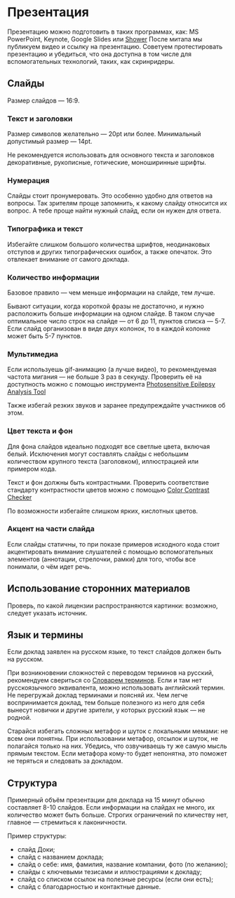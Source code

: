 # Презентация

Презентацию можно подготовить в таких программах, как: MS PowerPoint, Keynote, Google Slides или [Shower](https://github.com/shower/shower)
После митапа мы публикуем видео и ссылку на презентацию. Советуем протестировать презентацию и убедиться, что она доступна в том числе для вспомогательных технологий, таких, как скринридеры.

## Слайды

Размер слайдов — 16:9.

### Текст и заголовки

Размер символов желательно — 20pt или более. Минимальный допустимый размер — 14pt.

Не рекомендуется использовать для основного текста и заголовков декоративные, рукописные, готические, моноширинные шрифты.

### Нумерация

Слайды стоит пронумеровать. Это особенно удобно для ответов на вопросы. Так зрителям проще запомнить, к какому слайду относится их вопрос. А тебе проще найти нужный слайд, если он нужен для ответа.

### Типографика и текст

Избегайте слишком большого количества шрифтов, неодинаковых отступов и других типографических ошибок, а также опечаток. Это отвлекает внимание от самого доклада.

### Количество информации

Базовое правило — чем меньше информации на слайде, тем лучше.

Бывают ситуации, когда короткой фразы не достаточно, и нужно расположить больше информации на одном слайде. В таком случае оптимальное число строк на слайде — от 6 до 11, пунктов списка — 5-7. Если слайд организован в виде двух колонок, то в каждой колонке может быть 5-7 пунктов.

### Мультимедиа

Если используешь gif-анимацию (а лучше видео), то рекомендуемая частота мигания — не больше 3 раз в секунду. Проверить её на доступность можно с помощью инструмента [Photosensitive Epilepsy Analysis Tool](https://trace.umd.edu/peat)

Также избегай резких звуков и заранее предупреждайте участников об этом.

### Цвет текста и фон

Для фона слайдов идеально подходят все светлые цвета, включая белый. Исключения могут составлять слайды с небольшим количеством крупного текста (заголовком), иллюстрацией или примером кода.

Текст и фон должны быть контрастными. Проверить соответствие стандарту контрастности цветов можно с помощью [Color Contrast Checker](https://webaim.org/resources/contrastchecker/)

По возможности избегайте слишком ярких, кислотных цветов.

### Акцент на части слайда

Если слайды статичны, то при показе примеров исходного кода стоит акцентировать внимание слушателей с помощью вспомогательных элементов (аннотации, стрелочки, рамки) для того, чтобы все понимали, о чём идет речь.

## Использование сторонних материалов

Проверь, по какой лицензии распространяются картинки: возможно, следует указать источник.

## Язык и термины

Если доклад заявлен на русском языке, то текст слайдов должен быть на русском.

При возникновении сложностей с переводом терминов на русский, рекомендуем свериться со [Cловарем терминов](https://github.com/web-standards-ru/dictionary). Если и там нет русскоязычного эквивалента, можно использовать английский термин.
Не перегружай доклад терминами и поясняй их. Чем легче воспринимается доклад, тем больше полезного из него для себя вынесут новички и другие зрители, у которых русский язык — не родной.

Старайся избегать сложных метафор и шуток с локальными мемами: не всем они понятны. При использовании метафор, отсылок и шуток, не полагайся только на них. Убедись, что озвучиваешь ту же самую мысль прямым текстом. Если метафора кому-то будет непонятна, это поможет не теряться и следовать за докладом. 

## Структура
Примерный объём презентации для доклада на 15 минут обычно составляет 8-10 слайдов. Если информации на слайдах не много, их количество может быть больше. Строгих ограничений по кличеству нет, главное — стремиться к лаконичности.

Пример структуры:

- слайд Доки;
- слайд с названием доклада;
- слайд о себе: имя, фамилия, название компании, фото (по желанию);
- слайды с ключевыми тезисами и иллюстрациями к докладу;
- слайд со списком ссылок на полезные ресурсы (если они есть);
- слайд с благодарностью и контактные данные.
